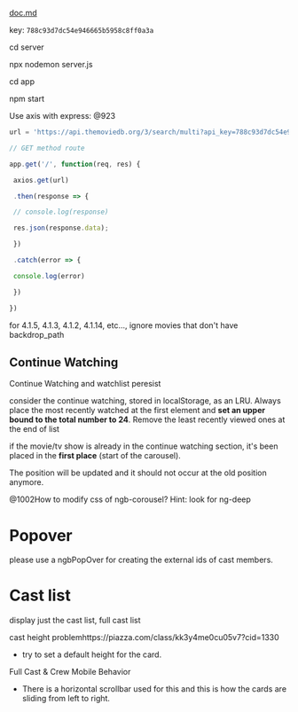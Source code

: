  [doc.md](doc.md) 

key: `788c93d7dc54e946665b5958c8ff0a3a`

cd server

npx nodemon server.js

cd app

npm start



Use axis with express: @923

``` javascript
url = 'https://api.themoviedb.org/3/search/multi?api_key=788c93d7dc54e946665b5958c8ff0a3a&language=en-US&query=game';

// GET method route

app.get('/', function(req, res) {

 axios.get(url)

 .then(response => {

 // console.log(response)

 res.json(response.data);

 })

 .catch(error => {

 console.log(error)

 })

})
```

for 4.1.5, 4.1.3, 4.1.2, 4.1.14, etc..., ignore movies that don't have backdrop_path

## Continue Watching

Continue Watching and watchlist peresist

consider the continue watching, stored in localStorage, as an LRU. Always place the most recently watched at the first element and **set an upper bound to the total number to 24**. Remove the least recently viewed ones at the end of list

if the movie/tv show is already in the continue watching section, it's been placed in the **first place** (start of the carousel).

The position will be updated and it should not occur at the old position anymore.

@1002How to modify css of ngb-corousel? Hint: look for ng-deep



# Popover

please use a ngbPopOver for creating the external ids of cast members. 



# Cast list

display just the cast list, full cast list



cast height problemhttps://piazza.com/class/kk3y4me0cu05v7?cid=1330 

- try to set a default height for the card.

Full Cast & Crew Mobile Behavior

- There is a horizontal scrollbar used for this and this is how the cards are sliding from left to right. 

